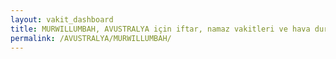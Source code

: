 ```yaml
---
layout: vakit_dashboard
title: MURWILLUMBAH, AVUSTRALYA için iftar, namaz vakitleri ve hava durumu - ilçe/eyalet seç
permalink: /AVUSTRALYA/MURWILLUMBAH/
---
```


<script type="text/javascript">
  var GLOBAL_COUNTRY = 'AVUSTRALYA';
  var GLOBAL_CITY = 'MURWILLUMBAH';
  var GLOBAL_STATE = '';
  var lat = 72;
  var lon = 21;
</script>
